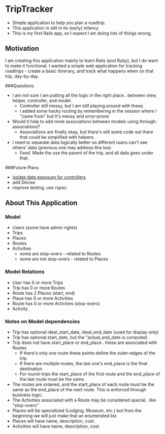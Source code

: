 
# TripTracker
* Simple application to help you plan a roadtrip.
* This application is still in its (early) infancy
* This is my first Rails app, so I expect I am doing lots of things wrong.

## Motivation
I am creating this application mainly to learn Rails (and Ruby), but I do want to make it functional. I wanted a simple web application for tracking roadtrips - create a basic itinerary, and track what happens when on that trip, day-by-day. 

###Questions
* I am not sure I am putting all the logic in the right place.. between view, helper, controller, and model.
	* Controller still messy, but I am still playing around with these.
	* I added some hacky routing by remembering in the session where I "came from" but it's messy and error-prone
* Would it help to add more associations between models using through: associations?
	* Associations are finally okay, but there's still some code out there that could be simplified with helpers.
* I need to separate data logically better so different users can't see others' data (previous one may address this too)
	* fixed.  Made the use the parent of the trip, and all data goes under that.


###Future Plans
* [isolate data exposure for controllers](https://github.com/voxdolo/decent_exposure)
* add Devise
* improve testing, use rspec.

## About This Application


### Model

* Users (some have admin rights)
* Trips
* Places
* Routes
* Activities 
    * some are stop-overs - related to Routes
    * some are not stop-overs - related to Places

### Model Relations

* User has 0 or more Trips
* Trip has 0 or more Routes
* Route has 2 Places (start, end)
* Place has 0 or more Activities
* Route has 0 or more Activities (stop-overs)
* Activity

### Notes on Model dependencies

* Trip has optional ideal_start_date, ideal_end_date (used for display only)
* Trip has optional start_date, but the "actual_end_date is computed.
* Trip does not have start_place or end_place.. these are associated with Routes
    * If there's only one route these points define the outer-edges of the trip
    * If there are multiple routes, the last one's end_place is the final destination
    * For round-trips the start_place of the first route and the end_place of the last route must be the same.
* The routes are ordered, and the start_place of each route must be the same as the end_place of the next route.  This is enforced through business logic.
* The Activities associated with a Route may be considered special.. like "stop-overs"
* Places will be specialized (Lodging, Museum, etc.) but from the beginning we will just make that an enumerated list.
* Places will have name, description, cost.
* Activities will have name, description, cost.

